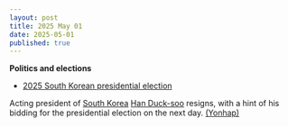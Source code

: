 ```yaml
---
layout: post
title: 2025 May 01
date: 2025-05-01
published: true
---
```



**Politics and elections**

* [2025 South Korean presidential election](https://en.wikipedia.org/wiki/2025_South_Korean_presidential_election "2025 South Korean presidential election")

Acting president of [South Korea](https://en.wikipedia.org/wiki/South_Korea "South Korea") [Han Duck-soo](https://en.wikipedia.org/wiki/Han_Duck-soo "Han Duck-soo") resigns, with a hint of his bidding for the presidential election on the next day. [(Yonhap)](https://en.yna.co.kr/view/AEN20250501005400315)
